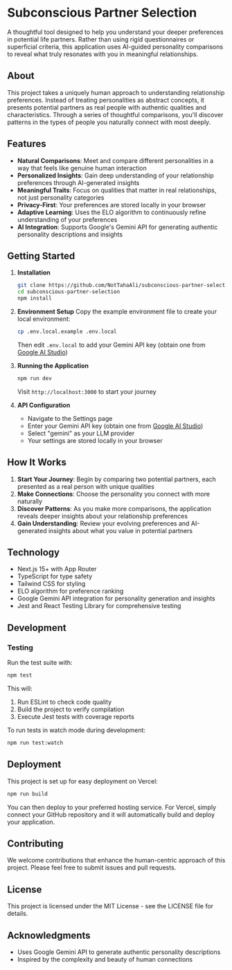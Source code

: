 # Subconscious Partner Selection

A thoughtful tool designed to help you understand your deeper preferences in potential life partners. Rather than using rigid questionnaires or superficial criteria, this application uses AI-guided personality comparisons to reveal what truly resonates with you in meaningful relationships.

## About

This project takes a uniquely human approach to understanding relationship preferences. Instead of treating personalities as abstract concepts, it presents potential partners as real people with authentic qualities and characteristics. Through a series of thoughtful comparisons, you'll discover patterns in the types of people you naturally connect with most deeply.

## Features

- **Natural Comparisons**: Meet and compare different personalities in a way that feels like genuine human interaction
- **Personalized Insights**: Gain deep understanding of your relationship preferences through AI-generated insights
- **Meaningful Traits**: Focus on qualities that matter in real relationships, not just personality categories
- **Privacy-First**: Your preferences are stored locally in your browser
- **Adaptive Learning**: Uses the ELO algorithm to continuously refine understanding of your preferences
- **AI Integration**: Supports Google's Gemini API for generating authentic personality descriptions and insights

## Getting Started

1. **Installation**
   ```bash
   git clone https://github.com/NotTahaAli/subconscious-partner-selection.git
   cd subconscious-partner-selection
   npm install
   ```

2. **Environment Setup**
   Copy the example environment file to create your local environment:
   ```bash
   cp .env.local.example .env.local
   ```
   Then edit `.env.local` to add your Gemini API key (obtain one from [Google AI Studio](https://makersuite.google.com/app/apikey))

3. **Running the Application**
   ```bash
   npm run dev
   ```
   Visit `http://localhost:3000` to start your journey

4. **API Configuration**
   - Navigate to the Settings page
   - Enter your Gemini API key (obtain one from [Google AI Studio](https://makersuite.google.com/app/apikey))
   - Select "gemini" as your LLM provider
   - Your settings are stored locally in your browser

## How It Works

1. **Start Your Journey**: Begin by comparing two potential partners, each presented as a real person with unique qualities
2. **Make Connections**: Choose the personality you connect with more naturally
3. **Discover Patterns**: As you make more comparisons, the application reveals deeper insights about your relationship preferences
4. **Gain Understanding**: Review your evolving preferences and AI-generated insights about what you value in potential partners

## Technology

- Next.js 15+ with App Router
- TypeScript for type safety
- Tailwind CSS for styling
- ELO algorithm for preference ranking
- Google Gemini API integration for personality generation and insights
- Jest and React Testing Library for comprehensive testing

## Development

### Testing
Run the test suite with:
```bash
npm test
```

This will:
1. Run ESLint to check code quality
2. Build the project to verify compilation
3. Execute Jest tests with coverage reports

To run tests in watch mode during development:
```bash
npm run test:watch
```

## Deployment
This project is set up for easy deployment on Vercel:
```bash
npm run build
```
You can then deploy to your preferred hosting service. For Vercel, simply connect your GitHub repository and it will automatically build and deploy your application.

## Contributing

We welcome contributions that enhance the human-centric approach of this project. Please feel free to submit issues and pull requests.

## License

This project is licensed under the MIT License - see the LICENSE file for details.

## Acknowledgments

- Uses Google Gemini API to generate authentic personality descriptions
- Inspired by the complexity and beauty of human connections
